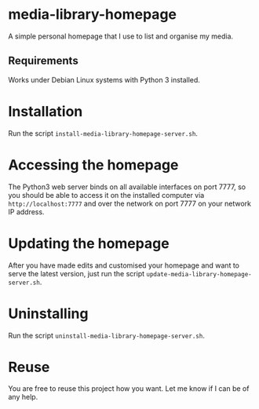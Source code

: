 # media-library-homepage

A simple personal homepage that I use to list and organise my media.

## Requirements

Works under Debian Linux systems with Python 3 installed.

# Installation

Run the script `install-media-library-homepage-server.sh`.

# Accessing the homepage

The Python3 web server binds on all available interfaces on port 7777, so you should be able to access it on the installed computer via `http://localhost:7777` and over the network on port 7777 on your network IP address.

# Updating the homepage

After you have made edits and customised your homepage and want to serve the latest version, just run the script `update-media-library-homepage-server.sh`.

# Uninstalling

Run the script `uninstall-media-library-homepage-server.sh`.

# Reuse

You are free to reuse this project how you want. Let me know if I can be of any help.


